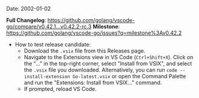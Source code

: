 Date: 2002-01-02

**Full Changelog**: https://github.com/golang/vscode-go/compare/v0.42.1...v0.42.2-rc.3
**Milestone**: https://github.com/golang/vscode-go/issues?q=milestone%3Av0.42.2

* How to test release candidate:
   * Download the `.vsix` file from this Releases page.
   * Navigate to the Extensions view in VS Code (`Ctrl+Shift+X`). Click on the "..." in the top-right corner, select "Install from VSIX", and select the `.vsix` file you downloaded. Alternatively, you can run `code --install-extension Go-latest.vsix` or open the Command Palette and run the "Extensions: Install from VSIX..." command.
   * If prompted, reload VS Code.
